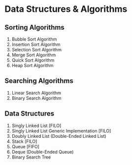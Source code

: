 # Data Structures & Algorithms

## Sorting Algorithms
1. Bubble Sort Algorithm
2. Insertion Sort Algorithm
3. Selection Sort Algorithm
4. Merge Sort Algorithm
5. Quick Sort Algorithm
6. Heap Sort Algorithm

## Searching Algorithms
1. Linear Search Algorithm
2. Binary Search Algorithm

## Data Structures
1. Singly Linked List [FILO]
2. Singly Linked List Generic Implementation [FILO]
3. Doubly Linked List (Double-Ended Linked List)
4. Stack [FILO]
5. Queue [FIFO]
6. Deque (Double-Ended Queue)
7. Binary Search Tree
